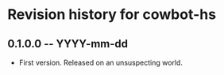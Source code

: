 # Revision history for cowbot-hs

## 0.1.0.0 -- YYYY-mm-dd

* First version. Released on an unsuspecting world.
